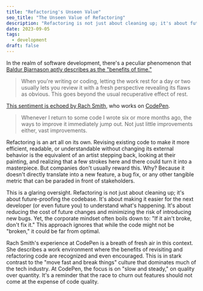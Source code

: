 ```yaml
---
title: "Refactoring's Unseen Value"
seo_title: "The Unseen Value of Refactoring"
description: "Refactoring is not just about cleaning up; it's about future-proofing the codebase. It's about making it easier for the next developer (or even future you) to understand what's happening. But companies don't usually reward this."
date: 2023-09-05
tags:
  - development
draft: false
---
```



In the realm of software development, there's a peculiar phenomenon that [Baldur Bjarnason aptly describes as the "benefits of time."](https://www.baldurbjarnason.com/2023/disinterest/) 

> When you're writing or coding, letting the work rest for a day or two usually lets you review it with a fresh perspective revealing its flaws as obvious. This goes beyond the usual recuperative effect of rest.

[This sentiment is echoed by Rach Smith](https://rachsmith.com/how-often-do-you-get-to-rewrite/), who works on [CodePen](https://codepen.io).

> Whenever I return to some code I wrote six or more months ago, the ways to improve it immediately jump out. Not just little improvements either, vast improvements.

Refactoring is an art all on its own. Revising existing code to make it more efficient, readable, or understandable without changing its external behavior is the equivalent of an artist stepping back, looking at their painting, and realizing that a few strokes here and there could turn it into a masterpiece. But companies don't usually reward this. Why? Because it doesn't directly translate into a new feature, a bug fix, or any other tangible metric that can be paraded in front of stakeholders.

This is a glaring oversight. Refactoring is not just about cleaning up; it's about future-proofing the codebase. It's about making it easier for the next developer (or even future you) to understand what's happening. It's about reducing the cost of future changes and minimizing the risk of introducing new bugs. Yet, the corporate mindset often boils down to: "If it ain't broke, don't fix it." This approach ignores that while the code might not be "broken," it could be far from optimal.

Rach Smith's experience at CodePen is a breath of fresh air in this context. She describes a work environment where the benefits of revisiting and refactoring code are recognized and even encouraged. This is in stark contrast to the "move fast and break things" culture that dominates much of the tech industry. At CodePen, the focus is on "slow and steady," on quality over quantity. It's a reminder that the race to churn out features should not come at the expense of code quality.